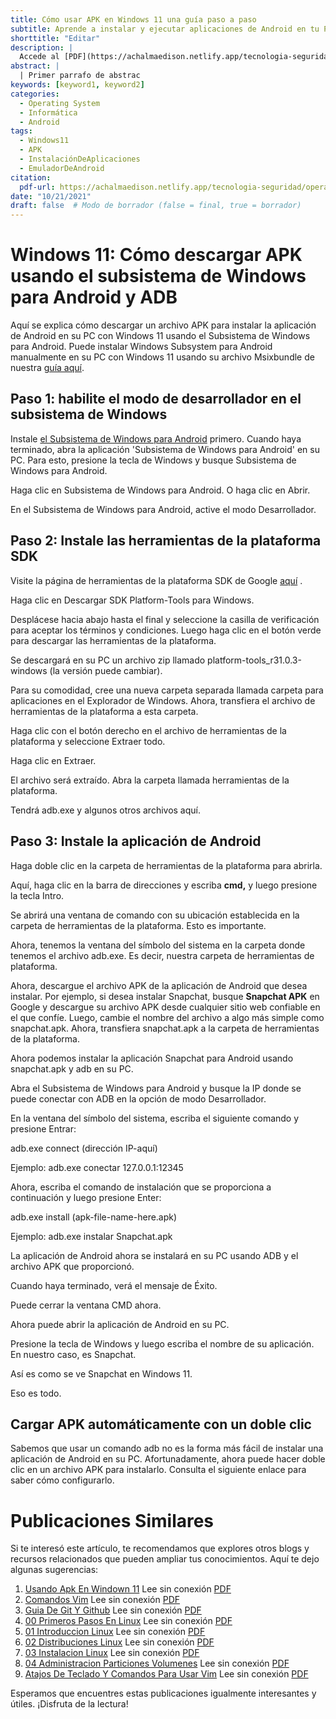 ```yaml
---
title: Cómo usar APK en Windows 11 una guía paso a paso
subtitle: Aprende a instalar y ejecutar aplicaciones de Android en tu PC con Windows 11
shorttitle: "Editar"
description: |
  Accede al [PDF](https://achalmaedison.netlify.app/tecnologia-seguridad/operating-system/2021-10-21-usando-apk-en-windown-11/index.pdf) completo aquí. Actualizar enlace
abstract: |
  | Primer parrafo de abstrac
keywords: [keyword1, keyword2]
categories:
  - Operating System
  - Informática
  - Android
tags:
  - Windows11
  - APK
  - InstalaciónDeAplicaciones
  - EmuladorDeAndroid
citation:
  pdf-url: https://achalmaedison.netlify.app/tecnologia-seguridad/operating-system/2021-10-21-usando-apk-en-windown-11/index.pdf
date: "10/21/2021"
draft: false  # Modo de borrador (false = final, true = borrador)
---
```








# Windows 11: Cómo descargar APK usando el subsistema de Windows para Android y ADB

Aquí se explica cómo descargar un archivo APK para instalar la aplicación de Android en su PC con Windows 11 usando el Subsistema de Windows para Android. Puede instalar Windows Subsystem para Android manualmente en su PC con Windows 11 usando su archivo Msixbundle de nuestra [guía aquí](https://nerdschalk.com/android-apps-on-windows-11-dev-channel-how-to-install-windows-subsystem-for-android-manually-with-msixbundle/).


## Paso 1: habilite el modo de desarrollador en el subsistema de Windows

Instale [el Subsistema de Windows para Android](https://nerdschalk.com/android-apps-on-windows-11-dev-channel-how-to-install-windows-subsystem-for-android-manually-with-msixbundle/) primero. Cuando haya terminado, abra la aplicación 'Subsistema de Windows para Android' en su PC. Para esto, presione la tecla de Windows y busque Subsistema de Windows para Android.

Haga clic en Subsistema de Windows para Android. O haga clic en Abrir.

En el Subsistema de Windows para Android, active el modo Desarrollador.

## Paso 2: Instale las herramientas de la plataforma SDK

Visite la página de herramientas de la plataforma SDK de Google [aquí](https://developer.android.com/studio/releases/platform-tools.html) .

Haga clic en Descargar SDK Platform-Tools para Windows.

Desplácese hacia abajo hasta el final y seleccione la casilla de verificación para aceptar los términos y condiciones. Luego haga clic en el botón verde para descargar las herramientas de la plataforma.

Se descargará en su PC un archivo zip llamado platform-tools_r31.0.3-windows (la versión puede cambiar).

Para su comodidad, cree una nueva carpeta separada llamada carpeta para aplicaciones en el Explorador de Windows. Ahora, transfiera el archivo de herramientas de la plataforma a esta carpeta.

Haga clic con el botón derecho en el archivo de herramientas de la plataforma y seleccione Extraer todo.

Haga clic en Extraer.

El archivo será extraído. Abra la carpeta llamada herramientas de la plataforma.

Tendrá adb.exe y algunos otros archivos aquí.


## Paso 3: Instale la aplicación de Android

Haga doble clic en la carpeta de herramientas de la plataforma para abrirla.

Aquí, haga clic en la barra de direcciones y escriba **cmd,** y luego presione la tecla Intro.

Se abrirá una ventana de comando con su ubicación establecida en la carpeta de herramientas de la plataforma. Esto es importante.

Ahora, tenemos la ventana del símbolo del sistema en la carpeta donde tenemos el archivo adb.exe. Es decir, nuestra carpeta de herramientas de plataforma.

Ahora, descargue el archivo APK de la aplicación de Android que desea instalar. Por ejemplo, si desea instalar Snapchat, busque **Snapchat APK** en Google y descargue su archivo APK desde cualquier sitio web confiable en el que confíe. Luego, cambie el nombre del archivo a algo más simple como snapchat.apk. Ahora, transfiera snapchat.apk a la carpeta de herramientas de la plataforma.

Ahora podemos instalar la aplicación Snapchat para Android usando snapchat.apk y adb en su PC.

Abra el Subsistema de Windows para Android y busque la IP donde se puede conectar con ADB en la opción de modo Desarrollador.

En la ventana del símbolo del sistema, escriba el siguiente comando y presione Entrar:

adb.exe connect (dirección IP-aquí)

Ejemplo: adb.exe conectar 127.0.0.1:12345

Ahora, escriba el comando de instalación que se proporciona a continuación y luego presione Enter:

adb.exe install (apk-file-name-here.apk)

Ejemplo: adb.exe instalar Snapchat.apk

La aplicación de Android ahora se instalará en su PC usando ADB y el archivo APK que proporcionó.

Cuando haya terminado, verá el mensaje de Éxito.

Puede cerrar la ventana CMD ahora.

Ahora puede abrir la aplicación de Android en su PC.

Presione la tecla de Windows y luego escriba el nombre de su aplicación. En nuestro caso, es Snapchat.

Así es como se ve Snapchat en Windows 11.

Eso es todo.

## Cargar APK automáticamente con un doble clic

Sabemos que usar un comando adb no es la forma más fácil de instalar una aplicación de Android en su PC. Afortunadamente, ahora puede hacer doble clic en un archivo APK para instalarlo. Consulta el siguiente enlace para saber cómo configurarlo.


# Publicaciones Similares

Si te interesó este artículo, te recomendamos que explores otros blogs y recursos relacionados que pueden ampliar tus conocimientos. Aquí te dejo algunas sugerencias:


1. [Usando Apk En Windown 11](https://achalmaedison.netlify.app/tecnologia-seguridad/operating-system/2021-10-21-usando-apk-en-windown-11) Lee sin conexión [PDF](https://achalmaedison.netlify.app/tecnologia-seguridad/operating-system/2021-10-21-usando-apk-en-windown-11/index.pdf)
2. [Comandos Vim](https://achalmaedison.netlify.app/tecnologia-seguridad/operating-system/2022-09-27-comandos-vim) Lee sin conexión [PDF](https://achalmaedison.netlify.app/tecnologia-seguridad/operating-system/2022-09-27-comandos-vim/index.pdf)
3. [Guia De Git Y Github](https://achalmaedison.netlify.app/tecnologia-seguridad/operating-system/2023-02-16-guia-de-git-y-github) Lee sin conexión [PDF](https://achalmaedison.netlify.app/tecnologia-seguridad/operating-system/2023-02-16-guia-de-git-y-github/index.pdf)
4. [00 Primeros Pasos En Linux](https://achalmaedison.netlify.app/tecnologia-seguridad/operating-system/2023-05-02-00-primeros-pasos-en-linux) Lee sin conexión [PDF](https://achalmaedison.netlify.app/tecnologia-seguridad/operating-system/2023-05-02-00-primeros-pasos-en-linux/index.pdf)
5. [01 Introduccion Linux](https://achalmaedison.netlify.app/tecnologia-seguridad/operating-system/2023-06-17-01-introduccion-linux) Lee sin conexión [PDF](https://achalmaedison.netlify.app/tecnologia-seguridad/operating-system/2023-06-17-01-introduccion-linux/index.pdf)
6. [02 Distribuciones Linux](https://achalmaedison.netlify.app/tecnologia-seguridad/operating-system/2023-06-18-02-distribuciones-linux) Lee sin conexión [PDF](https://achalmaedison.netlify.app/tecnologia-seguridad/operating-system/2023-06-18-02-distribuciones-linux/index.pdf)
7. [03 Instalacion Linux](https://achalmaedison.netlify.app/tecnologia-seguridad/operating-system/2023-06-19-03-instalacion-linux) Lee sin conexión [PDF](https://achalmaedison.netlify.app/tecnologia-seguridad/operating-system/2023-06-19-03-instalacion-linux/index.pdf)
8. [04 Administracion Particiones Volumenes](https://achalmaedison.netlify.app/tecnologia-seguridad/operating-system/2023-06-20-04-administracion-particiones-volumenes) Lee sin conexión [PDF](https://achalmaedison.netlify.app/tecnologia-seguridad/operating-system/2023-06-20-04-administracion-particiones-volumenes/index.pdf)
9. [Atajos De Teclado Y Comandos Para Usar Vim](https://achalmaedison.netlify.app/tecnologia-seguridad/operating-system/2023-07-01-atajos-de-teclado-y-comandos-para-usar-vim) Lee sin conexión [PDF](https://achalmaedison.netlify.app/tecnologia-seguridad/operating-system/2023-07-01-atajos-de-teclado-y-comandos-para-usar-vim/index.pdf)


Esperamos que encuentres estas publicaciones igualmente interesantes y útiles. ¡Disfruta de la lectura!

